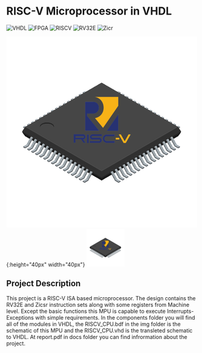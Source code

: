 # RISC-V Microprocessor in VHDL

![VHDL](https://img.shields.io/badge/VHDL-red)
![FPGA](https://img.shields.io/badge/FPGA-blue)
![RISCV](https://img.shields.io/badge/RISC-V-yellow)
![RV32E](https://img.shields.io/badge/RV32E-green)
![Zicr](https://img.shields.io/badge/Zicr-green)

![RISCV Logo](/img/riscv_mpu.png){:height="40px" width="40px"}
<img src="/img/riscv_mpu.png" width="100" height="100">
## Project Description
This project is a RISC-V ISA based microprocessor. The design contains the RV32E and Zicsr 
instruction sets along with some registers from Machine level. Except the basic functions 
this MPU is capable to execute Interrupts-Exceptions with simple requirements. In the 
components folder you will find all of the modules in VHDL, the RISCV_CPU.bdf in the img folder
is the schematic of this MPU and the RISCV_CPU.vhd is the transleted schematic to VHDL. 
At report.pdf in docs folder you can find infrormation about the project.
